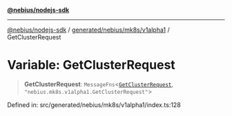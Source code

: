 [**@nebius/nodejs-sdk**](../../../../../README.md)

***

[@nebius/nodejs-sdk](../../../../../README.md) / [generated/nebius/mk8s/v1alpha1](../README.md) / GetClusterRequest

# Variable: GetClusterRequest

> **GetClusterRequest**: `MessageFns`\<[`GetClusterRequest`](../interfaces/GetClusterRequest.md), `"nebius.mk8s.v1alpha1.GetClusterRequest"`\>

Defined in: src/generated/nebius/mk8s/v1alpha1/index.ts:128
